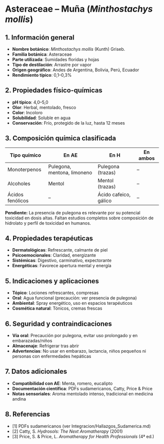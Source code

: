 # Asteraceae – Muña (*Minthostachys mollis*)

## 1. Información general
- **Nombre botánico**: *Minthostachys mollis* (Kunth) Griseb.
- **Familia botánica**: Asteraceae
- **Parte utilizada**: Sumidades floridas y hojas
- **Tipo de destilación**: Arrastre por vapor
- **Origen geográfico**: Andes de Argentina, Bolivia, Perú, Ecuador
- **Rendimiento típico**: 0,1–0,3%

## 2. Propiedades físico-químicas
- **pH típico**: 4,0–5,0
- **Olor**: Herbal, mentolado, fresco
- **Color**: Incoloro
- **Solubilidad**: Soluble en agua
- **Conservación**: Frío, protegido de la luz, hasta 12 meses

## 3. Composición química clasificada
| Tipo químico                | En AE                        | En H                             | En ambos         |
|----------------------------|------------------------------|-----------------------------------|------------------|
| Monoterpenos                | Pulegona, mentona, limoneno  | Pulegona (trazas)                 | –                |
| Alcoholes                   | Mentol                       | Mentol (trazas)                   | –                |
| Ácidos fenólicos            | –                            | Ácido cafeico, gálico             | –                |

**Pendiente:** La presencia de pulegona es relevante por su potencial toxicidad en dosis altas. Faltan estudios completos sobre composición de hidrolato y perfil de toxicidad en humanos.

## 4. Propiedades terapéuticas
- **Dermatológicas**: Refrescante, calmante de piel
- **Psicoemocionales**: Claridad, energizante
- **Sistémicas**: Digestivo, carminativo, expectorante
- **Energéticas**: Favorece apertura mental y energía

## 5. Indicaciones y aplicaciones
- **Tópico**: Lociones refrescantes, compresas
- **Oral**: Agua funcional (precaución: ver presencia de pulegona)
- **Ambiental**: Spray energético, uso en espacios terapéuticos
- **Cosmética natural**: Tónicos, cremas frescas

## 6. Seguridad y contraindicaciones
- **Vía oral**: Precaución por pulegona, evitar uso prolongado y en embarazadas/niños
- **Almacenaje**: Refrigerar tras abrir
- **Advertencias**: No usar en embarazo, lactancia, niños pequeños ni personas con enfermedades hepáticas

## 7. Datos adicionales
- **Compatibilidad con AE**: Menta, romero, eucalipto
- **Documentación científica**: PDFs sudamericanos, Catty, Price & Price
- **Notas sensoriales**: Aroma mentolado intenso, tradicional en medicina andina

## 8. Referencias
- [1] PDFs sudamericanos (ver Integracion/Hallazgos_Sudamerica.md)
- [2] Catty, S. *Hydrosols: The Next Aromatherapy* (2001)
- [3] Price, S. & Price, L. *Aromatherapy for Health Professionals* (4ª ed.)


